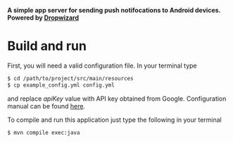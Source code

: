 **A simple app server for sending push notifocations to Android devices. Powered by [Dropwizard](http://www.dropwizard.io/)**

# Build and run

First, you will need a valid configuration file. In your terminal type
```sh
$ cd /path/to/project/src/main/resources
$ cp example_config.yml config.yml
```
and replace *apiKey* value with API key obtained from Google. Configuration manual can be found [here](http://www.dropwizard.io/manual/configuration.html).

To compile and run this application just type the following in your terminal
```sh
$ mvn compile exec:java
```

